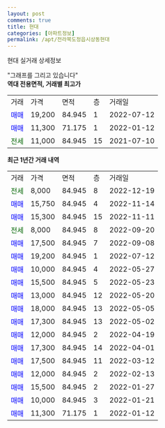 ```yaml
---
layout: post
comments: true
title: 현대
categories: [아파트정보]
permalink: /apt/전라북도정읍시상동현대
---
```


현대 실거래 상세정보

<script type="text/javascript">
  google.charts.load('current', {'packages':['line', 'corechart']});
  google.charts.setOnLoadCallback(drawChart);

  function drawChart() {
    var data = new google.visualization.DataTable();
    data.addColumn('date', '거래일');
    data.addColumn('number', "매매");
    data.addColumn('number', "전세");
    data.addColumn('number', "전매");

    data.addRows([[new Date(Date.parse("2022-12-19")), null, 8000, null], [new Date(Date.parse("2022-11-14")), 15750, null, null], [new Date(Date.parse("2022-11-11")), 15300, null, null], [new Date(Date.parse("2022-09-20")), null, 8000, null], [new Date(Date.parse("2022-09-08")), 17500, null, null], [new Date(Date.parse("2022-07-12")), 19200, null, null], [new Date(Date.parse("2022-05-27")), 10000, null, null], [new Date(Date.parse("2022-05-23")), 15500, null, null], [new Date(Date.parse("2022-05-20")), 13000, null, null], [new Date(Date.parse("2022-05-05")), 18000, null, null], [new Date(Date.parse("2022-05-02")), 17300, null, null], [new Date(Date.parse("2022-04-19")), 12000, null, null], [new Date(Date.parse("2022-04-01")), 17300, null, null], [new Date(Date.parse("2022-03-12")), 17500, null, null], [new Date(Date.parse("2022-02-13")), 12000, null, null], [new Date(Date.parse("2022-01-27")), 15500, null, null], [new Date(Date.parse("2022-01-21")), 10000, null, null], [new Date(Date.parse("2022-01-12")), 11300, null, null]]);

    var options = {
      hAxis: {
        format: 'yyyy/MM/dd'
      },    
      lineWidth: 0,
      pointsVisible: true,    
      title: '최근 1년간 유형별 실거래가 분포',
      legend: { position: 'bottom' }
    };

    var formatter = new google.visualization.NumberFormat({pattern:'###,###'} );
    formatter.format(data, 1);
    formatter.format(data, 2);
    
    setTimeout(function() {
        var chart = new google.visualization.LineChart(document.getElementById('columnchart_material'));
        chart.draw(data, (options));
        document.getElementById('loading').style.display = 'none';
    }, 200);
  }
</script>


<div id="loading" style="z-index:20; display: block; margin-left: 0px">"그래프를 그리고 있습니다"</div>
<div id="columnchart_material" style="width: 95%; margin-left: 0px; display: block"></div>
<!-- contents start -->
<b>역대 전용면적, 거래별 최고가</b>
<table class="sortable">
    <tr>
      <td>거래</td>
      <td>가격</td>
      <td>면적</td>
      <td>층</td>
      <td>거래일</td>
    </tr>
        <tr>
          <td><a style="color: blue">매매</a></td>
          <td>19,200</td>
          <td>84.945</td>
          <td>1</td>
          <td>2022-07-12</td>
        </tr>            <tr>
          <td><a style="color: blue">매매</a></td>
          <td>11,300</td>
          <td>71.175</td>
          <td>1</td>
          <td>2022-01-12</td>
        </tr>        
        <tr>
              <td><a style="color: darkgreen">전세</a></td>
              <td>11,000</td>
              <td>84.945</td>
              <td>15</td>
              <td>2021-07-10</td>
            </tr>        
    
</table>

<b>최근 1년간 거래 내역</b>

<table class="sortable">
    <tr>
      <td>거래</td>
      <td>가격</td>
      <td>면적</td>
      <td>층</td>
      <td>거래일</td>
    </tr>
    <tr>
      <td><a style="color: darkgreen">전세</a></td>
      <td>8,000</td>
      <td>84.945</td>
      <td>8</td>
      <td>2022-12-19</td>
    </tr>          <tr>
      <td><a style="color: blue">매매</a></td>
      <td>15,750</td>
      <td>84.945</td>
      <td>4</td>
      <td>2022-11-14</td>
    </tr>          <tr>
      <td><a style="color: blue">매매</a></td>
      <td>15,300</td>
      <td>84.945</td>
      <td>15</td>
      <td>2022-11-11</td>
    </tr>          <tr>
      <td><a style="color: darkgreen">전세</a></td>
      <td>8,000</td>
      <td>84.945</td>
      <td>8</td>
      <td>2022-09-20</td>
    </tr>          <tr>
      <td><a style="color: blue">매매</a></td>
      <td>17,500</td>
      <td>84.945</td>
      <td>7</td>
      <td>2022-09-08</td>
    </tr>          <tr>
      <td><a style="color: blue">매매</a></td>
      <td>19,200</td>
      <td>84.945</td>
      <td>1</td>
      <td>2022-07-12</td>
    </tr>          <tr>
      <td><a style="color: blue">매매</a></td>
      <td>10,000</td>
      <td>84.945</td>
      <td>4</td>
      <td>2022-05-27</td>
    </tr>          <tr>
      <td><a style="color: blue">매매</a></td>
      <td>15,500</td>
      <td>84.945</td>
      <td>5</td>
      <td>2022-05-23</td>
    </tr>          <tr>
      <td><a style="color: blue">매매</a></td>
      <td>13,000</td>
      <td>84.945</td>
      <td>12</td>
      <td>2022-05-20</td>
    </tr>          <tr>
      <td><a style="color: blue">매매</a></td>
      <td>18,000</td>
      <td>84.945</td>
      <td>13</td>
      <td>2022-05-05</td>
    </tr>          <tr>
      <td><a style="color: blue">매매</a></td>
      <td>17,300</td>
      <td>84.945</td>
      <td>13</td>
      <td>2022-05-02</td>
    </tr>          <tr>
      <td><a style="color: blue">매매</a></td>
      <td>12,000</td>
      <td>84.945</td>
      <td>2</td>
      <td>2022-04-19</td>
    </tr>          <tr>
      <td><a style="color: blue">매매</a></td>
      <td>17,300</td>
      <td>84.945</td>
      <td>14</td>
      <td>2022-04-01</td>
    </tr>          <tr>
      <td><a style="color: blue">매매</a></td>
      <td>17,500</td>
      <td>84.945</td>
      <td>11</td>
      <td>2022-03-12</td>
    </tr>          <tr>
      <td><a style="color: blue">매매</a></td>
      <td>12,000</td>
      <td>84.945</td>
      <td>2</td>
      <td>2022-02-13</td>
    </tr>          <tr>
      <td><a style="color: blue">매매</a></td>
      <td>15,500</td>
      <td>84.945</td>
      <td>2</td>
      <td>2022-01-27</td>
    </tr>          <tr>
      <td><a style="color: blue">매매</a></td>
      <td>10,000</td>
      <td>84.945</td>
      <td>3</td>
      <td>2022-01-21</td>
    </tr>          <tr>
      <td><a style="color: blue">매매</a></td>
      <td>11,300</td>
      <td>71.175</td>
      <td>1</td>
      <td>2022-01-12</td>
    </tr>      </table>
<!-- contents end -->    


